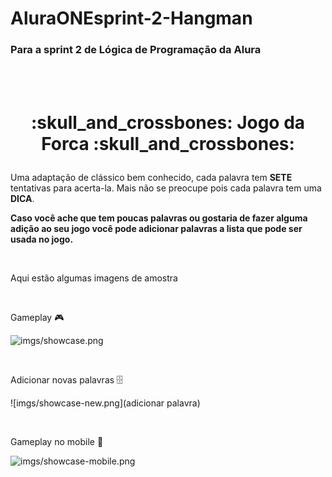 # AluraONEsprint-2-Hangman

### Para a sprint 2 de Lógica de Programação da Alura
<br><br>
<h1>
<p align=center> :skull_and_crossbones: Jogo da Forca :skull_and_crossbones: </p>
</h1>

Uma adaptação de clássico bem conhecido, cada palavra tem **SETE** tentativas para acerta-la. Mais não se preocupe pois cada palavra tem uma **DICA**.

<strong> Caso você ache que tem poucas palavras ou gostaria de fazer alguma adição ao seu jogo você pode adicionar palavras a lista que pode ser usada no jogo.</strong>

<br>

Aqui estão algumas imagens de amostra

<br>

Gameplay :video_game:

![imgs/showcase.png](forca)

<br>

Adicionar novas palavras :file_cabinet:

![imgs/showcase-new.png](adicionar palavra)

<br>

Gameplay no mobile :iphone:

![imgs/showcase-mobile.png](celular)
